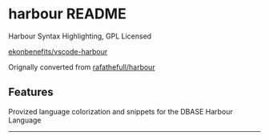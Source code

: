 # harbour README

Harbour Syntax Highlighting, GPL Licensed

[ekonbenefits/vscode-harbour](https://github.com/ekonbenefits/vscode-harbour)

Orignally converted from [rafathefull/harbour](https://github.com/rafathefull/harbour) 

## Features

Provized language colorization and snippets for the DBASE Harbour Language

-----------------------------------------------------------------------------------------------------------
